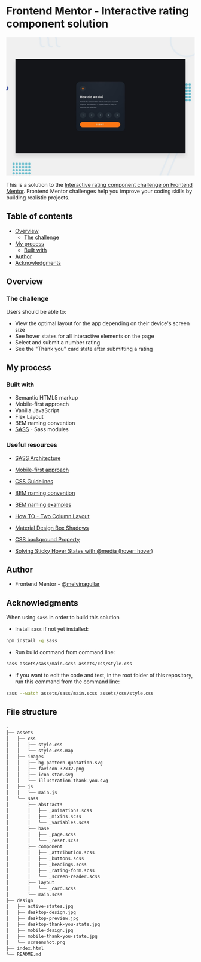 # Frontend Mentor - Interactive rating component solution

![](./design/desktop-preview.jpg)

This is a solution to the [Interactive rating component challenge on Frontend Mentor](https://www.frontendmentor.io/challenges/interactive-rating-component-koxpeBUmI). Frontend Mentor challenges help you improve your coding skills by building realistic projects. 

## Table of contents

- [Overview](#overview)
  - [The challenge](#the-challenge)
- [My process](#my-process)
  - [Built with](#built-with)
- [Author](#author)
- [Acknowledgments](#acknowledgments)

## Overview

### The challenge

Users should be able to:

- View the optimal layout for the app depending on their device's screen size
- See hover states for all interactive elements on the page
- Select and submit a number rating
- See the "Thank you" card state after submitting a rating

## My process

### Built with

- Semantic HTML5 markup
- Mobile-first approach
- Vanilla JavaScript
- Flex Layout
- BEM naming convention
- [SASS](https://sass-lang.com/documentation/modules) - Sass modules

### Useful resources


- [SASS Architecture](https://sass-guidelin.es/#architecture)
- [Mobile-first approach](https://www.freecodecamp.org/news/taking-the-right-approach-to-responsive-web-design/)
- [CSS Guidelines](https://cssguidelin.es/#bem-like-naming)
- [BEM naming convention](https://css-tricks.com/bem-101/)
- [BEM naming examples](https://getbem.com/naming/)


- [How TO - Two Column Layout](https://www.w3schools.com/howto/howto_css_two_columns.asp)
- [Material Design Box Shadows](https://codepen.io/sdthornton/pen/wBZdXq)
- [CSS background Property](https://www.w3schools.com/cssref/css3_pr_background.asp)

- [Solving Sticky Hover States with @media (hover: hover)](https://css-tricks.com/solving-sticky-hover-states-with-media-hover-hover/)

## Author

- Frontend Mentor - [@melvinaguilar](https://www.frontendmentor.io/profile/melvinaguilar)

## Acknowledgments

When using `sass` in order to build this solution

- Install `sass` if not yet installed:

```bash
npm install -g sass
```

- Run build command from command line:

```bash
sass assets/sass/main.scss assets/css/style.css
```

- If you want to edit the code and test, in the root folder of this repository, run this command from the command line:

```bash
sass --watch assets/sass/main.scss assets/css/style.css
```

## File structure

```
.
├── assets
│   ├── css
│   │   ├── style.css
│   │   └── style.css.map
│   ├── images
│   │   ├── bg-pattern-quotation.svg
│   │   ├── favicon-32x32.png
│   │   ├── icon-star.svg
│   │   └── illustration-thank-you.svg
│   ├── js
│   │   └── main.js
│   └── sass
│       ├── abstracts
│       │   ├── _animations.scss
│       │   ├── _mixins.scss
│       │   └── _variables.scss
│       ├── base
│       │   ├── _page.scss
│       │   └── _reset.scss
│       ├── component
│       │   ├── _attribution.scss
│       │   ├── _buttons.scss
│       │   ├── _headings.scss
│       │   ├── _rating-form.scss
│       │   └── _screen-reader.scss
│       ├── layout
│       │   └── _card.scss
│       └── main.scss
├── design
│   ├── active-states.jpg
│   ├── desktop-design.jpg
│   ├── desktop-preview.jpg
│   ├── desktop-thank-you-state.jpg
│   ├── mobile-design.jpg
│   ├── mobile-thank-you-state.jpg
│   └── screenshot.png
├── index.html
└── README.md
```